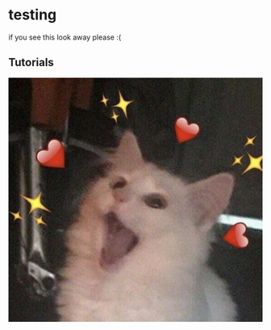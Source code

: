 # testing
if you see this look away please :(

## Tutorials

![An image of a cat with hearts!](love!.jpg)
